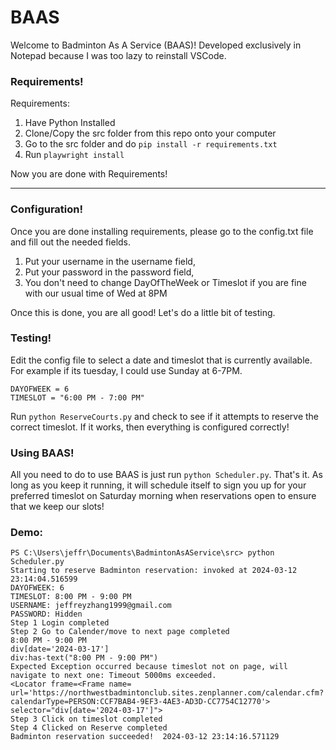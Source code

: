 # BAAS
Welcome to Badminton As A Service (BAAS)! Developed exclusively in Notepad because I was too lazy to reinstall VSCode. 

### Requirements!
Requirements:
1. Have Python Installed
2. Clone/Copy the src folder from this repo onto your computer
3. Go to the src folder and do `pip install -r requirements.txt`
4. Run `playwright install` 

Now you are done with Requirements!

---
### Configuration!
Once you are done installing requirements, please go to the config.txt file and fill out the needed fields.
1. Put your username in the username field,
2. Put your password in the password field,
3. You don't need to change DayOfTheWeek or Timeslot if you are fine with our usual time of Wed at 8PM

Once this is done, you are all good! Let's do a little bit of testing.

### Testing! 
Edit the config file to select a date and timeslot that is currently available. For example if its tuesday, I could use Sunday at 6-7PM. 

```
DAYOFWEEK = 6
TIMESLOT = "6:00 PM - 7:00 PM"
```

Run `python ReserveCourts.py` and check to see if it attempts to reserve the correct timeslot. If it works, then everything is configured correctly!


### Using BAAS!
All you need to do to use BAAS is just run `python Scheduler.py`. That's it. As long as you keep it running, it will schedule itself to sign you up for your preferred timeslot on 
Saturday morning when reservations open to ensure that we keep our slots! 

### Demo: 


```
PS C:\Users\jeffr\Documents\BadmintonAsAService\src> python Scheduler.py
Starting to reserve Badminton reservation: invoked at 2024-03-12 23:14:04.516599
DAYOFWEEK: 6
TIMESLOT: 8:00 PM - 9:00 PM
USERNAME: jeffreyzhang1999@gmail.com
PASSWORD: Hidden
Step 1 Login completed
Step 2 Go to Calender/move to next page completed
8:00 PM - 9:00 PM
div[date='2024-03-17']
div:has-text("8:00 PM - 9:00 PM")
Expected Exception occurred because timeslot not on page, will navigate to next one: Timeout 5000ms exceeded.
<Locator frame=<Frame name= url='https://northwestbadmintonclub.sites.zenplanner.com/calendar.cfm?calendarType=PERSON:CCF7BAB4-9EF3-4AE3-AD3D-CC7754C12770'> selector="div[date='2024-03-17']">
Step 3 Click on timeslot completed
Step 4 Clicked on Reserve completed
Badminton reservation succeeded!  2024-03-12 23:14:16.571129 
```
